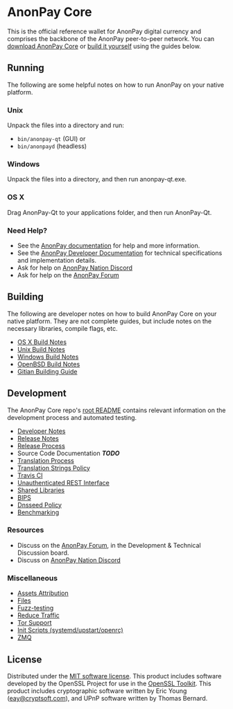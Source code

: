 AnonPay Core
==========

This is the official reference wallet for AnonPay digital currency and comprises the backbone of the AnonPay peer-to-peer network. You can [download AnonPay Core](https://www.anonpay.tech/downloads/) or [build it yourself](#building) using the guides below.

Running
---------------------
The following are some helpful notes on how to run AnonPay on your native platform.

### Unix

Unpack the files into a directory and run:

- `bin/anonpay-qt` (GUI) or
- `bin/anonpayd` (headless)

### Windows

Unpack the files into a directory, and then run anonpay-qt.exe.

### OS X

Drag AnonPay-Qt to your applications folder, and then run AnonPay-Qt.

### Need Help?

* See the [AnonPay documentation](https://docs.anonpay.tech)
for help and more information.
* See the [AnonPay Developer Documentation](https://anonpay-docs.github.io/) 
for technical specifications and implementation details.
* Ask for help on [AnonPay Nation Discord](http://anonpaychat.org)
* Ask for help on the [AnonPay Forum](https://anonpay.tech/forum)

Building
---------------------
The following are developer notes on how to build AnonPay Core on your native platform. They are not complete guides, but include notes on the necessary libraries, compile flags, etc.

- [OS X Build Notes](build-osx.md)
- [Unix Build Notes](build-unix.md)
- [Windows Build Notes](build-windows.md)
- [OpenBSD Build Notes](build-openbsd.md)
- [Gitian Building Guide](gitian-building.md)

Development
---------------------
The AnonPay Core repo's [root README](/README.md) contains relevant information on the development process and automated testing.

- [Developer Notes](developer-notes.md)
- [Release Notes](release-notes.md)
- [Release Process](release-process.md)
- Source Code Documentation ***TODO***
- [Translation Process](translation_process.md)
- [Translation Strings Policy](translation_strings_policy.md)
- [Travis CI](travis-ci.md)
- [Unauthenticated REST Interface](REST-interface.md)
- [Shared Libraries](shared-libraries.md)
- [BIPS](bips.md)
- [Dnsseed Policy](dnsseed-policy.md)
- [Benchmarking](benchmarking.md)

### Resources
* Discuss on the [AnonPay Forum](https://anonpay.tech/forum), in the Development & Technical Discussion board.
* Discuss on [AnonPay Nation Discord](http://anonpaychat.org)

### Miscellaneous
- [Assets Attribution](assets-attribution.md)
- [Files](files.md)
- [Fuzz-testing](fuzzing.md)
- [Reduce Traffic](reduce-traffic.md)
- [Tor Support](tor.md)
- [Init Scripts (systemd/upstart/openrc)](init.md)
- [ZMQ](zmq.md)

License
---------------------
Distributed under the [MIT software license](/COPYING).
This product includes software developed by the OpenSSL Project for use in the [OpenSSL Toolkit](https://www.openssl.org/). This product includes
cryptographic software written by Eric Young ([eay@cryptsoft.com](mailto:eay@cryptsoft.com)), and UPnP software written by Thomas Bernard.
